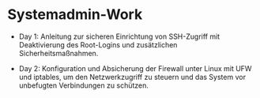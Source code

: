 # Systemadmin-Work

- Day 1: Anleitung zur sicheren Einrichtung von SSH-Zugriff mit Deaktivierung des Root-Logins und zusätzlichen Sicherheitsmaßnahmen.
  
- Day 2: Konfiguration und Absicherung der Firewall unter Linux mit UFW und iptables, um den Netzwerkzugriff zu steuern und das System vor unbefugten Verbindungen zu schützen.

